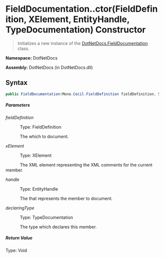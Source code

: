 # FieldDocumentation..ctor(FieldDefinition, XElement, EntityHandle, TypeDocumentation) Constructor
> Initializes a new instance of the [DotNetDocs.FieldDocumentation](/docs/DotNetDocs/FieldDocumentation/FieldDocumentation.md) class.

**Namespace:** DotNetDocs

**Assembly:** DotNetDocs (in DotNetDocs.dll)
## Syntax
```csharp
public FieldDocumentation(Mono.Cecil.FieldDefinition fieldDefinition, System.Xml.Linq.XElement xElement, System.Reflection.Metadata.EntityHandle handle, DotNetDocs.TypeDocumentation declaringType);
```
##### Parameters
*fieldDefinition*

&nbsp;&nbsp;&nbsp;&nbsp;&nbsp;&nbsp;&nbsp;&nbsp;&nbsp;&nbsp;&nbsp;&nbsp;Type: FieldDefinition

&nbsp;&nbsp;&nbsp;&nbsp;&nbsp;&nbsp;&nbsp;&nbsp;&nbsp;&nbsp;&nbsp;&nbsp;The  which to document.


*xElement*

&nbsp;&nbsp;&nbsp;&nbsp;&nbsp;&nbsp;&nbsp;&nbsp;&nbsp;&nbsp;&nbsp;&nbsp;Type: XElement

&nbsp;&nbsp;&nbsp;&nbsp;&nbsp;&nbsp;&nbsp;&nbsp;&nbsp;&nbsp;&nbsp;&nbsp;The XML element representing the XML comments for the current member.


*handle*

&nbsp;&nbsp;&nbsp;&nbsp;&nbsp;&nbsp;&nbsp;&nbsp;&nbsp;&nbsp;&nbsp;&nbsp;Type: EntityHandle

&nbsp;&nbsp;&nbsp;&nbsp;&nbsp;&nbsp;&nbsp;&nbsp;&nbsp;&nbsp;&nbsp;&nbsp;The  that represents the member to document.


*declaringType*

&nbsp;&nbsp;&nbsp;&nbsp;&nbsp;&nbsp;&nbsp;&nbsp;&nbsp;&nbsp;&nbsp;&nbsp;Type: TypeDocumentation

&nbsp;&nbsp;&nbsp;&nbsp;&nbsp;&nbsp;&nbsp;&nbsp;&nbsp;&nbsp;&nbsp;&nbsp;The type which declares this member.


##### Return Value
Type: Void



